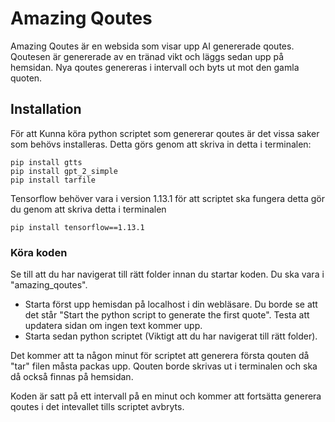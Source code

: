# Amazing Qoutes

Amazing Qoutes är en websida som visar upp AI genererade qoutes. Qoutesen är genererade av en tränad vikt och läggs sedan upp på hemsidan. Nya qoutes genereras i intervall och byts ut mot den gamla quoten.

## Installation

För att Kunna köra python scriptet som genererar qoutes är det vissa saker som behövs installeras. Detta görs genom att skriva in detta i terminalen:
```
pip install gtts
pip install gpt_2_simple
pip install tarfile
```
Tensorflow behöver vara i version 1.13.1 för att scriptet ska fungera detta gör du genom att skriva detta i terminalen
```
pip install tensorflow==1.13.1
```
### Köra koden
Se till att du har navigerat till rätt folder innan du startar koden. Du ska vara i "amazing_qoutes".

* Starta först upp hemisdan på localhost i din webläsare. Du borde se att det står "Start the python script to generate the first quote". Testa att updatera sidan om ingen text kommer upp.
* Starta sedan python scriptet (Viktigt att du har navigerat till rätt folder).

Det kommer att ta någon minut för scriptet att generera första qouten då "tar" filen måsta packas upp. Qouten borde skrivas ut i terminalen och ska då också finnas på hemsidan. 

Koden är satt på ett intervall på en minut och kommer att fortsätta generera qoutes i det intevallet tills scriptet avbryts. 
